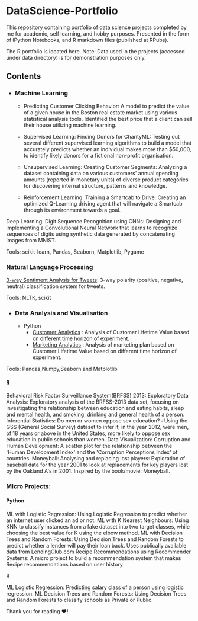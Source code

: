 # DataScience-Portfolio

This repository containing portfolio of data science projects completed by me for academic, self learning, and hobby purposes. Presented in the form of iPython Notebooks, and R markdown files (published at RPubs).

The R portfolio is located here.
Note: Data used in the projects (accessed under data directory) is for demonstration purposes only.

## Contents
- ### Machine Learning

	- Predicting Customer Clicking Behavior: A model to predict the value of a given house in the Boston real estate market using various statistical analysis tools. Identified the best price that a client can sell their house utilizing machine learning.

	- Supervised Learning: Finding Donors for CharityML: Testing out several different supervised learning algorithms to build a model that accurately predicts whether an individual makes more than $50,000, to identify likely donors for a fictional non-profit organisation.

	- Unsupervised Learning: Creating Customer Segments: Analyzing a dataset containing data on various customers' annual spending amounts (reported in monetary units) of diverse product categories for discovering internal structure, patterns and knowledge.

	- Reinforcement Learning: Training a Smartcab to Drive: Creating an optimized Q-Learning driving agent that will navigate a Smartcab through its environment towards a goal.

Deep Learning: Digit Sequence Recognition using CNNs: Designing and implementing a Convolutional Neural Network that learns to recognize sequences of digits using synthetic data generated by concatenating images from MNIST.

Tools: scikit-learn, Pandas, Seaborn, Matplotlib, Pygame

### Natural Language Processing
[3-way Sentiment Analysis for Tweets](https://github.com/qi-chu/DataScience-Portfolio/blob/main/text_process-gitlab.ipynb): 3-way polarity (positive, negative, neutral) classification system for tweets.

Tools: NLTK, scikit

- ### Data Analysis and Visualisation
	- Python
	  -  [Customer Analytics](https://github.com/qi-chu/DataScience-Portfolio/blob/main/pentathlon_gitlab.ipynb) : Analysis of Customer Lifetime Value based on different time horizon of experiment.
	  -  [Marketing Analytics](https://github.com/qi-chu/DataScience-Portfolio/blob/main/tuango.ipynb) : Analysis of marketing plan based on Customer Lifetime Value based on different time horizon of experiment.

Tools: Pandas,Numpy,Seaborn and Matplotlib

#### R
Behavioral Risk Factor Surveillance System(BRFSS) 2013: Exploratory Data Analysis: Exploratory analysis of the BRFSS-2013 data set, focusing on investigating the relationship between education and eating habits, sleep and mental health, and smoking, drinking and general health of a person.
Inferential Statistics: Do men or women oppose sex education? : Using the GSS (General Social Survey) dataset to infer if, in the year 2012, were men, of 18 years or above in the United States, more likely to oppose sex education in public schools than women.
Data Visualization: Corruption and Human Development: A scatter plot for the relationship between the 'Human Development Index' and the 'Corruption Perceptions Index' of countries.
Moneyball: Analysing and replacing lost players: Exploration of baseball data for the year 2001 to look at replacements for key players lost by the Oakland A's in 2001. Inspired by the book/movie: Moneyball.

### Micro Projects:
#### Python

ML with Logistic Regression: Using Logistic Regression to predict whether an internet user clicked an ad or not.
ML with K Nearest Neighbours: Using KNN to classify instances from a fake dataset into two target classes, while choosing the best value for K using the elbow method.
ML with Decision Trees and Random Forests: Using Decision Trees and Random Forests to predict whether a lender will pay their loan back. Uses publically available data from LendingClub.com
Recipe Recommendations using Recommender Systems: A micro project to build a recommendation system that makes Recipe recommendations based on user history

R

ML Logistic Regression: Predicting salary class of a person using logistic regression.
ML Decision Trees and Random Forests: Using Decision Trees and Random Forests to classify schools as Private or Public.


Thank you for reading ❤️! 
